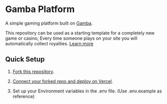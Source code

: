 # Gamba Platform

A simple gaming platform built on [Gamba](https://github.com/gamba-labs/gamba).

This repository can be used as a starting template for a completely new game or casino, Every time someone plays on your site you will automatically collect royalties. [Learn more](https://github.com/gamba-labs/gamba)

## Quick Setup

1. [Fork this repository](https://github.com/mafiono/gamba-samba).

2. [Connect your forked repo and deploy on Vercel](https://vercel.com/new).

3. Set up your Environment variables in the .env file. (Use .env.example as reference)
